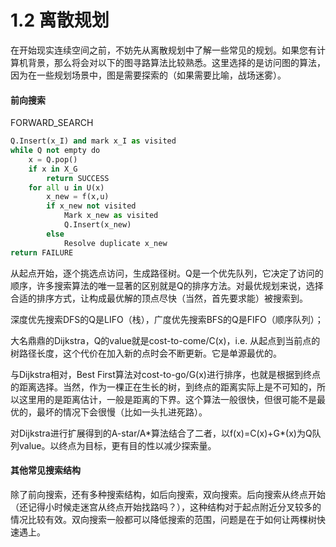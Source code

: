 # 1.2 离散规划

在开始现实连续空间之前，不妨先从离散规划中了解一些常见的规划。如果您有计算机背景，那么将会对以下的图寻路算法比较熟悉。这里选择的是访问图的算法，因为在一些规划场景中，图是需要探索的（如果需要比喻，战场迷雾）。

#### 前向搜索

FORWARD_SEARCH

```python
Q.Insert(x_I) and mark x_I as visited
while Q not empty do
    x = Q.pop()
    if x in X_G
    	return SUCCESS
    for all u in U(x)
    	x_new = f(x,u)
        if x_new not visited
            Mark x_new as visited
            Q.Insert(x_new)
		else
        	Resolve duplicate x_new
return FAILURE
```

从起点开始，逐个挑选点访问，生成路径树。Q是一个优先队列，它决定了访问的顺序，许多搜索算法的唯一显著的区别就是Q的排序方法。对最优规划来说，选择合适的排序方式，让构成最优解的顶点尽快（当然，首先要求能）被搜索到。

深度优先搜索DFS的Q是LIFO（栈），广度优先搜索BFS的Q是FIFO（顺序队列）；

大名鼎鼎的Dijkstra，Q的value就是cost-to-come/C(x)，i.e. 从起点到当前点的树路径长度，这个代价在加入新的点时会不断更新。它是单源最优的。

与Dijkstra相对，Best First算法对cost-to-go/G(x)进行排序，也就是根据到终点的距离选择。当然，作为一棵正在生长的树，到终点的距离实际上是不可知的，所以这里用的是距离估计，一般是距离的下界。这个算法一般很快，但很可能不是最优的，最坏的情况下会很慢（比如一头扎进死路）。

对Dijkstra进行扩展得到的A-star/A\*算法结合了二者，以f(x)=C(x)+G\*(x)为Q队列value。以终点为目标，更有目的性以减少探索量。

#### 其他常见搜索结构

除了前向搜索，还有多种搜索结构，如后向搜索，双向搜索。后向搜索从终点开始（还记得小时候走迷宫从终点开始找路吗？），这种结构对于起点附近分叉较多的情况比较有效。双向搜索一般都可以降低搜索的范围，问题是在于如何让两棵树快速遇上。